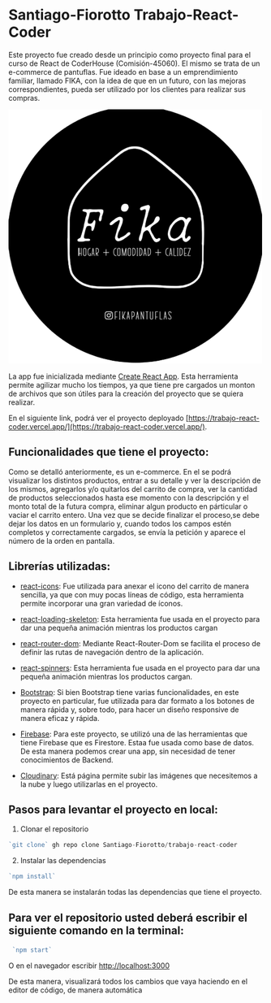 # Santiago-Fiorotto Trabajo-React-Coder

Este proyecto fue creado desde un principio como proyecto final para el curso de React de CoderHouse (Comisión-45060).
El mismo se trata de un e-commerce de pantuflas. Fue ideado en base a un emprendimiento familiar, llamado FIKA, con la idea de que en un futuro, con las mejoras correspondientes, pueda ser utilizado por los clientes para realizar sus compras.

![](public//imagenes/logoFikaa.png)

La app fue inicializada mediante [Create React App](https://github.com/facebook/create-react-app). Esta herramienta permite agilizar mucho los tiempos, ya que tiene pre cargados un monton de archivos que son útiles para la creación del proyecto que se quiera realizar.

En el siguiente link, podrá ver el proyecto deployado [https://trabajo-react-coder.vercel.app/](https://trabajo-react-coder.vercel.app/).


## Funcionalidades que tiene el proyecto: 
Como se detalló anteriormente, es un e-commerce. En el se podrá visualizar los distintos productos, entrar a su detalle y ver la descripción de los mismos, agregarlos y/o quitarlos del carrito de compra, ver la cantidad de productos seleccionados hasta ese momento con la descripción y el monto total de la futura compra, eliminar algun producto en párticular o vaciar el carrito entero. Una vez que se decide finalizar el proceso,se debe dejar los datos en un formulario y, cuando todos los campos estén completos y correctamente cargados, se envía la petición y aparece el número de la orden en pantalla.


## Librerías utilizadas:

- [react-icons](https://react-icons.github.io/react-icons): Fue utilizada para anexar el icono del carrito de manera sencilla, ya que con muy pocas líneas de código, esta herramienta permite incorporar una gran variedad de íconos.

- [react-loading-skeleton](https://www.npmjs.com/package/react-loading-skeleton): Esta herramienta fue usada en el proyecto para dar una pequeña animación mientras los productos cargan

- [react-router-dom](https://reactrouter.com/en/main): Mediante React-Router-Dom se facilita el proceso de definir las rutas de navegación dentro de la aplicación.

- [react-spinners](): Esta herramienta fue usada en el proyecto para dar una pequeña animación mientras los productos cargan.

- [Bootstrap](https://getbootstrap.com): Si bien Bootstrap tiene varias funcionalidades, en este proyecto en particular, fue utilizada para dar formato a los botones de manera rápida y, sobre todo, para hacer un diseño responsive de manera eficaz y rápida.

- [Firebase](https://firebase.google.com/?hl=es-419&gclid=CjwKCAiAyfybBhBKEiwAgtB7fnkAyZhrStzgtL2Iv0zB7q1oK21CsQ9fb9f-yMfCHnT1gPRNAPQt3hoCkf4QAvD_BwE&gclsrc=aw.ds): Para este proyecto, se utilizó una de las herramientas que tiene Firebase que es Firestore. Estaa fue usada como base de datos. De esta manera podemos crear una app, sin necesidad de tener conocimientos de Backend. 

- [Cloudinary](https://cloudinary.com): Está página permite subir las imágenes que necesitemos a la nube y luego utilizarlas en el proyecto.


## Pasos para levantar el proyecto en local:

1. Clonar el repositorio

``` javascript
`git clone` gh repo clone Santiago-Fiorotto/trabajo-react-coder
```
2. Instalar las dependencias

``` javascript
`npm install`
```
De esta manera se instalarán todas las dependencias que tiene el proyecto.


## Para ver el repositorio usted deberá escribir el siguiente comando en la terminal:
``` javascript 
 `npm start`
```
O en el navegador escribir [http://localhost:3000](http://localhost:3000) 

De esta manera, visualizará todos los cambios que vaya haciendo en el editor de código,  de manera automática
